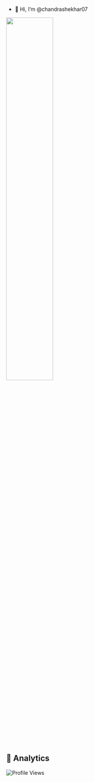 - 👋 Hi, I’m @chandrashekhar07

<a href="https://www.linkedin.com/in/chandrashekharneupane"><img src="https://github-readme-stats.vercel.app/api/top-langs/?username=chandrashekhar07&layout=compact" width="50%"></a> 


## 📑 Analytics
![Profile Views](https://komarev.com/ghpvc/?username=chandrashekhar07&color=orange)
